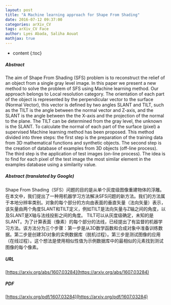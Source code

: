 ```yaml
---
layout: post
title: "A Machine learning approach for Shape From Shading"
date: 2016-07-12 09:37:00
categories: arXiv_CV
tags: arXiv_CV Face
author: Lyes Abada, Saliha Aouat
mathjax: true
---
```


* content
{:toc}

##### Abstract
The aim of Shape From Shading (SFS) problem is to reconstruct the relief of an object from a single gray level image. In this paper we present a new method to solve the problem of SFS using Machine learning method. Our approach belongs to Local resolution category. The orientation of each part of the object is represented by the perpendicular vector to the surface (Normal Vector), this vector is defined by two angles SLANT and TILT, such as the TILT is the angle between the normal vector and Z-axis, and the SLANT is the angle between the the X-axis and the projection of the normal to the plane. The TILT can be determined from the gray level, the unknown is the SLANT. To calculate the normal of each part of the surface (pixel) a supervised Machine learning method has been proposed. This method divided into three steps: the first step is the preparation of the training data from 3D mathematical functions and synthetic objects. The second step is the creation of database of examples from 3D objects (off-line process). The third step is the application of test images (on-line process). The idea is to find for each pixel of the test image the most similar element in the examples database using a similarity value.

##### Abstract (translated by Google)
Shape From Shading（SFS）问题的目的是从单个灰度级图像重建物体的浮雕。在本文中，我们提出了一种用机器学习方法解决SFS问题的新方法。我们的方法属于本地分辨率类别。对象的每个部分的方向由表面的垂直矢量（法向矢量）表示，该矢量由两个角度SLANT和TILT定义，例如TILT是法向矢量与Z轴之间的角度，以及SLANT是X轴与法线投影之间的角度。 TILT可以从灰度级确定，未知的是SLANT。为了计算表面（像素）的每个部分的法线，已经提出了有监督的机器学习方法。该方法分为三个步骤：第一步是从3D数学函数和合成对象中准备训练数据。第二步是创建3D对象的实例数据库（脱机过程）。第三步是测试图像的应用（在线过程）。这个想法是使用相似性值为示例数据库中的最相似的元素找到测试图像的每个像素。

##### URL
[https://arxiv.org/abs/1607.03284](https://arxiv.org/abs/1607.03284)

##### PDF
[https://arxiv.org/pdf/1607.03284](https://arxiv.org/pdf/1607.03284)

